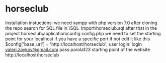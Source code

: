 # horseclub
Installation instuctions: 
we need xampp with php version 7.0 
after cloning the repo search for SQL file in
\SQL_Import\horseclub.sql
after that in the project
horseclub\application\config
config.php 
we need to set the starting point for your localhost if you have a specific port
if not edit it like this
$config['base_url'] = 'http://localhost/horseclub';
user login:
login valeri.zaykov@gmail.com
pass:parola123
starting point of the website
http://localhost/horseclub

